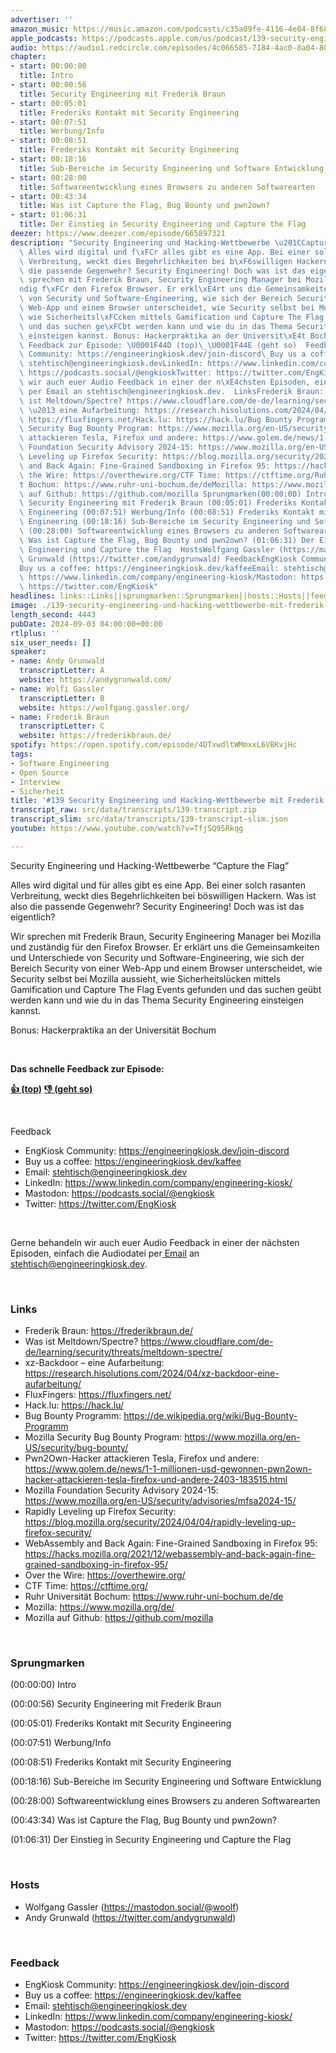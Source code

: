 ```yaml
---
advertiser: ''
amazon_music: https://music.amazon.com/podcasts/c35a09fe-4116-4e04-8f68-77d61b112e46/episodes/d85d25e3-9e59-4a3b-b785-bdfa6cd78804/engineering-kiosk-139-security-engineering-und-hacking-wettbewerbe-mit-frederik-braun-von-mozilla
apple_podcasts: https://podcasts.apple.com/us/podcast/139-security-engineering-und-hacking-wettbewerbe-mit/id1603082924?i=1000668112512&uo=4
audio: https://audio1.redcircle.com/episodes/4c066585-7184-4ac0-8a04-801e6e3e5209/stream.mp3
chapter:
- start: 00:00:00
  title: Intro
- start: 00:00:56
  title: Security Engineering mit Frederik Braun
- start: 00:05:01
  title: Frederiks Kontakt mit Security Engineering
- start: 00:07:51
  title: Werbung/Info
- start: 00:08:51
  title: Frederiks Kontakt mit Security Engineering
- start: 00:18:16
  title: Sub-Bereiche im Security Engineering und Software Entwicklung
- start: 00:28:00
  title: Softwareentwicklung eines Browsers zu anderen Softwarearten
- start: 00:43:34
  title: Was ist Capture the Flag, Bug Bounty und pwn2own?
- start: 01:06:31
  title: Der Einstieg in Security Engineering und Capture the Flag
deezer: https://www.deezer.com/episode/665897321
description: "Security Engineering und Hacking-Wettbewerbe \u201CCapture the Flag\u201D\
  \ Alles wird digital und f\xFCr alles gibt es eine App. Bei einer solch rasanten\
  \ Verbreitung, weckt dies Begehrlichkeiten bei b\xF6swilligen Hackern. Was ist also\
  \ die passende Gegenwehr? Security Engineering! Doch was ist das eigentlich? Wir\
  \ sprechen mit Frederik Braun, Security Engineering Manager bei Mozilla und zust\xE4\
  ndig f\xFCr den Firefox Browser. Er erkl\xE4rt uns die Gemeinsamkeiten und Unterschiede\
  \ von Security und Software-Engineering, wie sich der Bereich Security von einer\
  \ Web-App und einem Browser unterscheidet, wie Security selbst bei Mozilla aussieht,\
  \ wie Sicherheitsl\xFCcken mittels Gamification und Capture The Flag Events gefunden\
  \ und das suchen ge\xFCbt werden kann und wie du in das Thema Security Engineering\
  \ einsteigen kannst. Bonus: Hackerpraktika an der Universit\xE4t Bochum  Das schnelle\
  \ Feedback zur Episode: \U0001F44D (top)\_\U0001F44E (geht so)  Feedback EngKiosk\
  \ Community: https://engineeringkiosk.dev/join-discord\_Buy us a coffee: https://engineeringkiosk.dev/kaffeeEmail:\
  \ stehtisch@engineeringkiosk.devLinkedIn: https://www.linkedin.com/company/engineering-kiosk/Mastodon:\
  \ https://podcasts.social/@engkioskTwitter: https://twitter.com/EngKiosk Gerne behandeln\
  \ wir auch euer Audio Feedback in einer der n\xE4chsten Episoden, einfach die Audiodatei\
  \ per Email an stehtisch@engineeringkiosk.dev.  LinksFrederik Braun: https://frederikbraun.de/Was\
  \ ist Meltdown/Spectre? https://www.cloudflare.com/de-de/learning/security/threats/meltdown-spectre/xz-Backdoor\
  \ \u2013 eine Aufarbeitung: https://research.hisolutions.com/2024/04/xz-backdoor-eine-aufarbeitung/FluxFingers:\
  \ https://fluxfingers.net/Hack.lu: https://hack.lu/Bug Bounty Programm: https://de.wikipedia.org/wiki/Bug-Bounty-ProgrammMozilla\
  \ Security Bug Bounty Program: https://www.mozilla.org/en-US/security/bug-bounty/Pwn2Own-Hacker\
  \ attackieren Tesla, Firefox und andere: https://www.golem.de/news/1-1-millionen-usd-gewonnen-pwn2own-hacker-attackieren-tesla-firefox-und-andere-2403-183515.htmlMozilla\
  \ Foundation Security Advisory 2024-15: https://www.mozilla.org/en-US/security/advisories/mfsa2024-15/Rapidly\
  \ Leveling up Firefox Security: https://blog.mozilla.org/security/2024/04/04/rapidly-leveling-up-firefox-security/WebAssembly\
  \ and Back Again: Fine-Grained Sandboxing in Firefox 95: https://hacks.mozilla.org/2021/12/webassembly-and-back-again-fine-grained-sandboxing-in-firefox-95/Over\
  \ the Wire: https://overthewire.org/CTF Time: https://ctftime.org/Ruhr Universit\xE4\
  t Bochum: https://www.ruhr-uni-bochum.de/deMozilla: https://www.mozilla.org/de/Mozilla\
  \ auf Github: https://github.com/mozilla Sprungmarken(00:00:00) Intro (00:00:56)\
  \ Security Engineering mit Frederik Braun (00:05:01) Frederiks Kontakt mit Security\
  \ Engineering (00:07:51) Werbung/Info (00:08:51) Frederiks Kontakt mit Security\
  \ Engineering (00:18:16) Sub-Bereiche im Security Engineering und Software Entwicklung\
  \ (00:28:00) Softwareentwicklung eines Browsers zu anderen Softwarearten (00:43:34)\
  \ Was ist Capture the Flag, Bug Bounty und pwn2own? (01:06:31) Der Einstieg in Security\
  \ Engineering und Capture the Flag  HostsWolfgang Gassler (https://mastodon.social/@woolf)Andy\
  \ Grunwald (https://twitter.com/andygrunwald) FeedbackEngKiosk Community: https://engineeringkiosk.dev/join-discord\_\
  Buy us a coffee: https://engineeringkiosk.dev/kaffeeEmail: stehtisch@engineeringkiosk.devLinkedIn:\
  \ https://www.linkedin.com/company/engineering-kiosk/Mastodon: https://podcasts.social/@engkioskTwitter:\
  \ https://twitter.com/EngKiosk"
headlines: links::Links||sprungmarken::Sprungmarken||hosts::Hosts||feedback::Feedback
image: ./139-security-engineering-und-hacking-wettbewerbe-mit-frederik-braun-von-mozilla.jpg
length_second: 4443
pubDate: 2024-09-03 04:00:00+00:00
rtlplus: ''
six_user_needs: []
speaker:
- name: Andy Grunwald
  transcriptLetter: A
  website: https://andygrunwald.com/
- name: Wolfi Gassler
  transcriptLetter: B
  website: https://wolfgang.gassler.org/
- name: Frederik Braun
  transcriptLetter: C
  website: https://frederikbraun.de/
spotify: https://open.spotify.com/episode/4DTxwdltWMmxxL6VBKvjHc
tags:
- Software Engineering
- Open Source
- Interview
- Sicherheit
title: '#139 Security Engineering und Hacking-Wettbewerbe mit Frederik Braun von Mozilla'
transcript_raw: src/data/transcripts/139-transcript.zip
transcript_slim: src/data/transcripts/139-transcript-slim.json
youtube: https://www.youtube.com/watch?v=TfjSQ95Rkqg

---
```

<p>Security Engineering und Hacking-Wettbewerbe “Capture the Flag”</p><p>Alles wird digital und für alles gibt es eine App. Bei einer solch rasanten Verbreitung, weckt dies Begehrlichkeiten bei böswilligen Hackern. Was ist also die passende Gegenwehr? Security Engineering! Doch was ist das eigentlich?</p><p>Wir sprechen mit Frederik Braun, Security Engineering Manager bei Mozilla und zuständig für den Firefox Browser. Er erklärt uns die Gemeinsamkeiten und Unterschiede von Security und Software-Engineering, wie sich der Bereich Security von einer Web-App und einem Browser unterscheidet, wie Security selbst bei Mozilla aussieht, wie Sicherheitslücken mittels Gamification und Capture The Flag Events gefunden und das suchen geübt werden kann und wie du in das Thema Security Engineering einsteigen kannst.</p><p>Bonus: Hackerpraktika an der Universität Bochum</p><p><br></p><p><strong>Das schnelle Feedback zur Episode:</strong></p><p><a href="https://api.openpodcast.dev/feedback/139/upvote" rel="nofollow"><strong>👍 (top)</strong></a><strong> </strong><a href="https://api.openpodcast.dev/feedback/139/downvote" rel="nofollow"><strong>👎 (geht so)</strong></a></p><p><br></p><p>Feedback</p><ul><li>EngKiosk Community: <a href="https://engineeringkiosk.dev/join-discord">https://engineeringkiosk.dev/join-discord</a> </li><li>Buy us a coffee: <a href="https://engineeringkiosk.dev/kaffee">https://engineeringkiosk.dev/kaffee</a></li><li>Email: <a href="mailto:stehtisch@engineeringkiosk.dev" rel="nofollow">stehtisch@engineeringkiosk.dev</a></li><li>LinkedIn: <a href="https://www.linkedin.com/company/engineering-kiosk/" rel="nofollow">https://www.linkedin.com/company/engineering-kiosk/</a></li><li>Mastodon: <a href="https://podcasts.social/@engkiosk" rel="nofollow">https://podcasts.social/@engkiosk</a></li><li>Twitter: <a href="https://twitter.com/EngKiosk" rel="nofollow">https://twitter.com/EngKiosk</a></li></ul><p><br></p><p>Gerne behandeln wir auch euer Audio Feedback in einer der nächsten Episoden, einfach die Audiodatei per<a href="https://engineeringkiosk.dev/kontakt/"> Email</a> an <a href="mailto:stehtisch@engineeringkiosk.dev" rel="nofollow">stehtisch@engineeringkiosk.dev</a>.</p><p><br></p><h3 id="links">Links</h3><ul><li>Frederik Braun: <a href="https://frederikbraun.de/" rel="nofollow">https://frederikbraun.de/</a></li><li>Was ist Meltdown/Spectre? <a href="https://www.cloudflare.com/de-de/learning/security/threats/meltdown-spectre/" rel="nofollow">https://www.cloudflare.com/de-de/learning/security/threats/meltdown-spectre/</a></li><li>xz-Backdoor – eine Aufarbeitung: <a href="https://research.hisolutions.com/2024/04/xz-backdoor-eine-aufarbeitung/" rel="nofollow">https://research.hisolutions.com/2024/04/xz-backdoor-eine-aufarbeitung/</a></li><li>FluxFingers: <a href="https://fluxfingers.net/" rel="nofollow">https://fluxfingers.net/</a></li><li>Hack.lu: <a href="https://hack.lu/" rel="nofollow">https://hack.lu/</a></li><li>Bug Bounty Programm: <a href="https://de.wikipedia.org/wiki/Bug-Bounty-Programm" rel="nofollow">https://de.wikipedia.org/wiki/Bug-Bounty-Programm</a></li><li>Mozilla Security Bug Bounty Program: <a href="https://www.mozilla.org/en-US/security/bug-bounty/" rel="nofollow">https://www.mozilla.org/en-US/security/bug-bounty/</a></li><li>Pwn2Own-Hacker attackieren Tesla, Firefox und andere: <a href="https://www.golem.de/news/1-1-millionen-usd-gewonnen-pwn2own-hacker-attackieren-tesla-firefox-und-andere-2403-183515.html" rel="nofollow">https://www.golem.de/news/1-1-millionen-usd-gewonnen-pwn2own-hacker-attackieren-tesla-firefox-und-andere-2403-183515.html</a></li><li>Mozilla Foundation Security Advisory 2024-15: <a href="https://www.mozilla.org/en-US/security/advisories/mfsa2024-15/" rel="nofollow">https://www.mozilla.org/en-US/security/advisories/mfsa2024-15/</a></li><li>Rapidly Leveling up Firefox Security: <a href="https://blog.mozilla.org/security/2024/04/04/rapidly-leveling-up-firefox-security/" rel="nofollow">https://blog.mozilla.org/security/2024/04/04/rapidly-leveling-up-firefox-security/</a></li><li>WebAssembly and Back Again: Fine-Grained Sandboxing in Firefox 95: <a href="https://hacks.mozilla.org/2021/12/webassembly-and-back-again-fine-grained-sandboxing-in-firefox-95/" rel="nofollow">https://hacks.mozilla.org/2021/12/webassembly-and-back-again-fine-grained-sandboxing-in-firefox-95/</a></li><li>Over the Wire: <a href="https://overthewire.org/" rel="nofollow">https://overthewire.org/</a></li><li>CTF Time: <a href="https://ctftime.org/" rel="nofollow">https://ctftime.org/</a></li><li>Ruhr Universität Bochum: <a href="https://www.ruhr-uni-bochum.de/de" rel="nofollow">https://www.ruhr-uni-bochum.de/de</a></li><li>Mozilla: <a href="https://www.mozilla.org/de/" rel="nofollow">https://www.mozilla.org/de/</a></li><li>Mozilla auf Github: <a href="https://github.com/mozilla" rel="nofollow">https://github.com/mozilla</a></li></ul><p><br></p><h3 id="sprungmarken">Sprungmarken</h3><p>(00:00:00) Intro</p><p>(00:00:56) Security Engineering mit Frederik Braun</p><p>(00:05:01) Frederiks Kontakt mit Security Engineering</p><p>(00:07:51) Werbung/Info</p><p>(00:08:51) Frederiks Kontakt mit Security Engineering</p><p>(00:18:16) Sub-Bereiche im Security Engineering und Software Entwicklung</p><p>(00:28:00) Softwareentwicklung eines Browsers zu anderen Softwarearten</p><p>(00:43:34) Was ist Capture the Flag, Bug Bounty und pwn2own?</p><p>(01:06:31) Der Einstieg in Security Engineering und Capture the Flag</p><p><br></p><h3 id="hosts">Hosts</h3><ul><li>Wolfgang Gassler (<a href="https://mastodon.social/@woolf" rel="nofollow">https://mastodon.social/@woolf</a>)</li><li>Andy Grunwald (<a href="https://twitter.com/andygrunwald" rel="nofollow">https://twitter.com/andygrunwald</a>)</li></ul><p><br></p><h3 id="feedback">Feedback</h3><ul><li>EngKiosk Community: <a href="https://engineeringkiosk.dev/join-discord">https://engineeringkiosk.dev/join-discord</a> </li><li>Buy us a coffee: <a href="https://engineeringkiosk.dev/kaffee">https://engineeringkiosk.dev/kaffee</a></li><li>Email: <a href="mailto:stehtisch@engineeringkiosk.dev" rel="nofollow">stehtisch@engineeringkiosk.dev</a></li><li>LinkedIn: <a href="https://www.linkedin.com/company/engineering-kiosk/" rel="nofollow">https://www.linkedin.com/company/engineering-kiosk/</a></li><li>Mastodon: <a href="https://podcasts.social/@engkiosk" rel="nofollow">https://podcasts.social/@engkiosk</a></li><li>Twitter: <a href="https://twitter.com/EngKiosk" rel="nofollow">https://twitter.com/EngKiosk</a></li></ul>